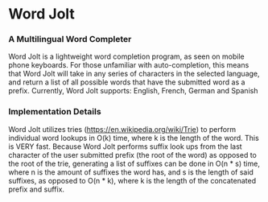 # Word Jolt 
### A Multilingual Word Completer

Word Jolt is a lightweight word completion program, as seen on mobile phone keyboards. For those unfamiliar with auto-completion, this means that Word Jolt will take in any series of characters in the selected language, and return a list of all possible words that have the submitted word as a prefix. Currently, Word Jolt supports: English, French, German and Spanish

### Implementation Details
Word Jolt utilizes tries (https://en.wikipedia.org/wiki/Trie) to perform individual word lookups in O(k) time, where k is the length of the word. This is VERY fast. Because Word Jolt performs suffix look ups from the last character of the user submitted prefix (the root of the word) as opposed to the root of the trie, generating a list of suffixes can be done in O(n * s) time, where n is the amount of suffixes the word has, and s is the length of said suffixes, as opposed to O(n * k), where k is the length of the concatenated prefix and suffix.
